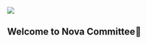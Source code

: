 [![][mcmod-imagine]][mcmod]
## Welcome to Nova Committee👋

[mcmod-imagine]:https://img.shields.io/badge/MCMOD-Nova%20Committee-green
[mcmod]:https://www.mcmod.cn/author/26057.html
